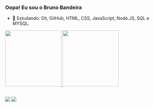 ### Oopa! Eu sou o Bruno Bandeira

- 🌱 Estudando: Git, GitHub, HTML, CSS, JavaScript, Node.JS, SQL e MYSQL.

<div>
  <a href="https://github.com/Bruno-BandeiraH/Bruno-BandeiraH/">
  <img height="180cm" src="https://github-readme-stats.vercel.app/api?username=bruno-bandeirah&show_icons=true&theme=gruvbox"/>
  <img height="180cm" src="https://github-readme-stats.vercel.app/api/top-langs/?username=bruno-bandeirah&show_icons=true&theme=gruvbox"/>
</div>



 ##
 
<div>
  <a href = "mailto:brunohenrique0665@gmail.com"><img src="https://img.shields.io/badge/Gmail-D14836?style=for-the-badge&logo=gmail&logoColor=white" target="_blank"></a>
  <a href="https://www.linkedin.com/in/brunohbandeira" target="_blank"><img src="https://img.shields.io/badge/-LinkedIn-%230077B5?style=for-the-badge&logo=linkedin&logoColor=white" target="_blank"></a>
</div>
          
          

 
